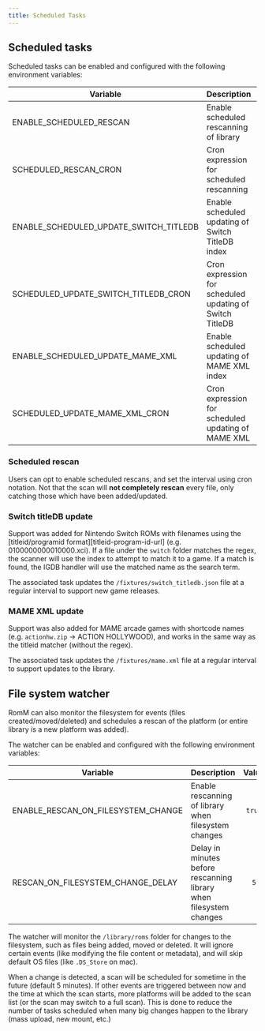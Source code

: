 ```yaml
---
title: Scheduled Tasks
---
```

## Scheduled tasks

Scheduled tasks can be enabled and configured with the following environment variables:

|Variable|Description|Value|
|---|---|:---:|
|ENABLE_SCHEDULED_RESCAN|Enable scheduled rescanning of library|`true`|
|SCHEDULED_RESCAN_CRON|Cron expression for scheduled rescanning|`"0 3 * * *"`|
|ENABLE_SCHEDULED_UPDATE_SWITCH_TITLEDB|Enable scheduled updating of Switch TitleDB index|`true`|
|SCHEDULED_UPDATE_SWITCH_TITLEDB_CRON|Cron expression for scheduled updating of Switch TitleDB|`"0 4 * * *"`|
|ENABLE_SCHEDULED_UPDATE_MAME_XML|Enable scheduled updating of MAME XML index|`true`|
|SCHEDULED_UPDATE_MAME_XML_CRON|Cron expression for scheduled updating of MAME XML|`"0 5 * * *"`|

### Scheduled rescan

Users can opt to enable scheduled rescans, and set the interval using cron notation. Not that the scan will **not completely rescan** every file, only catching those which have been added/updated.

### Switch titleDB update

Support was added for Nintendo Switch ROMs with filenames using the [titleid/programid format][titleid-program-id-url] (e.g. 0100000000010000.xci). If a file under the `switch` folder matches the regex, the scanner will use the index to attempt to match it to a game. If a match is found, the IGDB handler will use the matched name as the search term.

The associated task updates the `/fixtures/switch_titledb.json` file at a regular interval to support new game releases.

### MAME XML update

Support was also added for MAME arcade games with shortcode names (e.g. `actionhw.zip` -> ACTION HOLLYWOOD), and works in the same way as the titleid matcher (without the regex).

The associated task updates the `/fixtures/mame.xml` file at a regular interval to support updates to the library.

## File system watcher

RomM can also monitor the filesystem for events (files created/moved/deleted) and schedules a rescan of the platform (or entire library is a new platform was added).

The watcher can be enabled and configured with the following environment variables:

|Variable|Description|Value|
|---|---|:---:
|ENABLE_RESCAN_ON_FILESYSTEM_CHANGE|Enable rescanning of library when filesystem changes|`true`
|RESCAN_ON_FILESYSTEM_CHANGE_DELAY|Delay in minutes before rescanning library when filesystem changes|`5`|

The watcher will monitor the `/library/roms` folder for changes to the filesystem, such as files being added, moved or deleted. It will ignore certain events (like modifying the file content or metadata), and will skip default OS files (like `.DS_Store` on mac).

When a change is detected, a scan will be scheduled for sometime in the future (default 5 minutes). If other events are triggered between now and the time at which the scan starts, more platforms will be added to the scan list (or the scan may switch to a full scan). This is done to reduce the number of tasks scheduled when many big changes happen to the library (mass upload, new mount, etc.)

